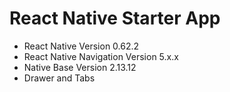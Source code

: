# React Native Starter App
- React Native Version 0.62.2
- React Native Navigation Version 5.x.x
- Native Base Version 2.13.12
- Drawer and Tabs
